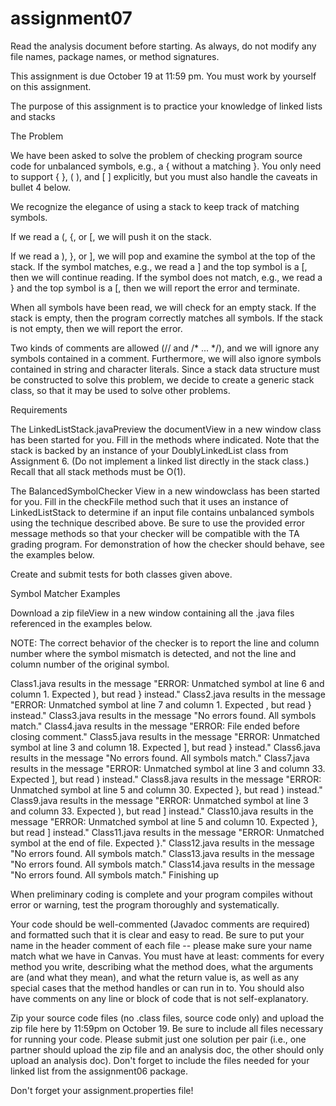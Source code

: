 # assignment07

Read the analysis document before starting. As always, do not modify any file names, package names, or method signatures.

This assignment is due October 19 at 11:59 pm. You must work by yourself on this assignment.

The purpose of this assignment is to practice your knowledge of linked lists and stacks

The Problem

We have been asked to solve the problem of checking program source code for unbalanced symbols, e.g., a { without a matching }. You only need to support { }, ( ), and [ ] explicitly, but you must also handle the caveats in bullet 4 below.

We recognize the elegance of using a stack to keep track of matching symbols. 

If we read a (, {, or [, we will push it on the stack. 

If we read a ), }, or ], we will pop and examine the symbol at the top of the stack.
If the symbol matches, e.g., we read a ] and the top symbol is a [, then we will continue reading.
If the symbol does not match, e.g., we read a } and the top symbol is a [, then we will report the error and terminate.

When all symbols have been read, we will check for an empty stack.
If the stack is empty, then the program correctly matches all symbols.
If the stack is not empty, then we will report the error.

Two kinds of comments are allowed (// and /* ... */), and we will ignore any symbols contained in a comment. Furthermore, we will also ignore symbols contained in string and character literals.
 Since a stack data structure must be constructed to solve this problem, we decide to create a generic stack class, so that it may be used to solve other problems.

Requirements

The LinkedListStack.javaPreview the documentView in a new window class has been started for you. Fill in the methods where indicated. Note that the stack is backed by an instance of your DoublyLinkedList class from Assignment 6. (Do not implement a linked list directly in the stack class.) Recall that all stack methods must be O(1).

The BalancedSymbolChecker View in a new windowclass has been started for you. Fill in the checkFile method such that it uses an instance of LinkedListStack to determine if an input file contains unbalanced symbols using the technique described above. Be sure to use the provided error message methods so that your checker will be compatible with the TA grading program. For demonstration of how the checker should behave, see the examples below.

Create and submit tests for both classes given above.

Symbol Matcher Examples

Download a zip fileView in a new window containing all the .java files referenced in the examples below.

NOTE: The correct behavior of the checker is to report the line and column number where the symbol mismatch is detected, and not the line and column number of the original symbol.

Class1.java results in the message "ERROR: Unmatched symbol at line 6 and column 1. Expected ), but read } instead."
Class2.java results in the message "ERROR: Unmatched symbol at line 7 and column 1. Expected  , but read } instead."
Class3.java results in the message "No errors found. All symbols match."
Class4.java results in the message "ERROR: File ended before closing comment."
Class5.java results in the message "ERROR: Unmatched symbol at line 3 and column 18. Expected ], but read } instead."
Class6.java results in the message "No errors found. All symbols match."
Class7.java results in the message "ERROR: Unmatched symbol at line 3 and column 33. Expected ], but read ) instead."
Class8.java results in the message "ERROR: Unmatched symbol at line 5 and column 30. Expected }, but read ) instead."
Class9.java results in the message "ERROR: Unmatched symbol at line 3 and column 33. Expected ), but read ] instead."
Class10.java results in the message "ERROR: Unmatched symbol at line 5 and column 10. Expected }, but read ] instead."
Class11.java results in the message "ERROR: Unmatched symbol at the end of file. Expected }."
Class12.java results in the message "No errors found. All symbols match."
Class13.java results in the message "No errors found. All symbols match."
Class14.java results in the message "No errors found. All symbols match."
Finishing up

When preliminary coding is complete and your program compiles without error or warning, test the program thoroughly and systematically.

Your code should be well-commented (Javadoc comments are required) and formatted such that it is clear and easy to read. Be sure to put your name in the header comment of each file -- please make sure your name match what we have in Canvas. You must have at least: comments for every method you write, describing what the method does, what the arguments are (and what they mean), and what the return value is, as well as any special cases that the method handles or can run in to. You should also have comments on any line or block of code that is not self-explanatory.

Zip your source code files (no .class files, source code only) and upload the zip file here by 11:59pm on October 19. Be sure to include all files necessary for running your code. Please submit just one solution per pair (i.e., one partner should upload the zip file and an analysis doc, the other should only upload an analysis doc). Don't forget to include the files needed for your linked list from the assignment06 package.

Don't forget your assignment.properties file!
